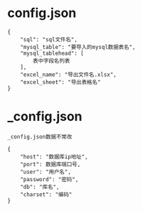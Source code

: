 <!--
 * @Author: dingdingtao
 * @Date: 2020-12-30 18:56:17
 * @LastEditTime: 2020-12-30 19:08:01
 * @LastEditors: dingdingtao
 * @Description: 
-->


# config.json
```
{
    "sql": "sql文件名",
    "mysql_table": "要导入的mysql数据表名",
    "mysql_tablehead": [
        表中字段名列表
    ],
    "excel_name": "导出文件名.xlsx",
    "excel_sheet": "导出表格名"
}

```


# _config.json

```
_config.json数据不常改

{
    "host": "数据库ip地址",
    "port": 数据库端口号,
    "user": "用户名",
    "password": "密码",
    "db": "库名",
    "charset": "编码"
}

```